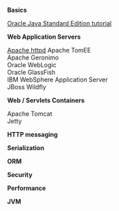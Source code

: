 **Basics**

[Oracle Java Standard Edition tutorial](https://docs.oracle.com/javase/tutorial/)

**Web Application Servers**

[Apache httpd](https://github.com/apache/httpd)
Apache TomEE  
Apache Geronimo  
Oracle WebLogic  
Oracle GlassFish  
IBM WebSphere Application Server  
JBoss Wildfly  

**Web / Servlets Containers**

Apache Tomcat  
Jetty

**HTTP messaging**


**Serialization**

**ORM**

**Security**

**Performance**

**JVM**

